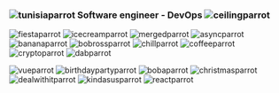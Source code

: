 ### ![tunisiaparrot](https://user-images.githubusercontent.com/69204725/183558814-bae3debe-5956-4c9f-b50d-c1f2f7fe16e0.gif) Software engineer - DevOps ![ceilingparrot](https://user-images.githubusercontent.com/69204725/185243048-34346310-d6c9-4767-b9cf-855277269d58.gif)


![fiestaparrot](https://user-images.githubusercontent.com/69204725/183559901-82b644ff-9f6c-431e-8300-658161c792ac.gif)
![icecreamparrot](https://user-images.githubusercontent.com/69204725/183559903-c379c74c-8d43-4fe1-86ef-04db7fb2f97d.gif)
![mergedparrot](https://user-images.githubusercontent.com/69204725/183559905-23b9f226-f625-464f-8f4d-4130d9142caa.gif)
![asyncparrot](https://user-images.githubusercontent.com/69204725/183559907-31894f09-c881-46c3-b283-49c66a8a9be5.gif)
![bananaparrot](https://user-images.githubusercontent.com/69204725/183559909-1503b667-6fea-4086-a39a-2b5c86c0c390.gif)
![bobrossparrot](https://user-images.githubusercontent.com/69204725/183559911-055cd977-314b-4c8b-874a-3d68f6c6c284.gif)
![chillparrot](https://user-images.githubusercontent.com/69204725/183559914-fb693cb5-ffdd-4034-9d7f-d55d87e89b11.gif)
![coffeeparrot](https://user-images.githubusercontent.com/69204725/183559915-0230e328-804f-4007-b7c1-7e4c6f865aef.gif)
![cryptoparrot](https://user-images.githubusercontent.com/69204725/183559918-2625b068-dafd-44db-9a29-6208ebaab60f.gif)
![dabparrot](https://user-images.githubusercontent.com/69204725/183559920-d45d010e-f695-4aa4-9eef-8d42f69346f9.gif)

![vueparrot](https://user-images.githubusercontent.com/69204725/183559586-1778a4fd-9b52-4bc6-a26f-03971b8e1ec5.gif)
![birthdaypartyparrot](https://user-images.githubusercontent.com/69204725/183559589-9a2f20e2-6f4b-4efa-8481-36dbc122cc29.gif)
![bobaparrot](https://user-images.githubusercontent.com/69204725/183559592-4127697f-1ec2-41a8-818b-4c7160670ae7.gif)
![christmasparrot](https://user-images.githubusercontent.com/69204725/183559593-5cf03842-edcf-46c9-b944-41414ce05994.gif)
![dealwithitparrot](https://user-images.githubusercontent.com/69204725/183559596-44070668-f199-4295-ba3a-81ab93f40cca.gif)
![kindasusparrot](https://user-images.githubusercontent.com/69204725/183559603-2d7e5f1b-e264-4ad7-8ef0-d2b8d39b0962.gif)
![reactparrot](https://user-images.githubusercontent.com/69204725/183559604-a6de7de8-7c97-4898-a0bc-27f8abd62f30.gif)

<!--
**ahmedmlaouhia/ahmedmlaouhia** is a ✨ _special_ ✨ repository because its `README.md` (this file) appears on your GitHub profile.

Here are some ideas to get you started:

- 🔭 I’m currently working on ...
- 🌱 I’m currently learning ...
- 👯 I’m looking to collaborate on ...
- 🤔 I’m looking for help with ...
- 💬 Ask me about ...
- 📫 How to reach me: ...
- 😄 Pronouns: ...
- ⚡ Fun fact: ...
-->
